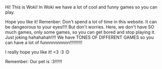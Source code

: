 Hi! This is Woki! In Woki we have a lot of cool and funny games so you can play. 

Hope you like it! Remenber: Don't spend a lot of time in this website. It can be dangeorous to your eyes!!!! But don't worries. Here, we don't have SO much games, only some games, so you can get bored and stop playing it. Just joking hahahahah!!!! We have TONES OF DIFFERENT GAMES so you can have a lot of funnnnnnnnnn!!!!!!!!!!

I really hope you like it! <3 :3 :D 

Remember: Our pet is :3!!!!!!


